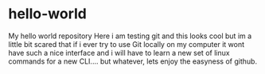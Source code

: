 # hello-world
My hello world repository
Here i am testing git and this looks cool but im a little bit scared that if i ever try to use Git locally on my computer it wont have such a nice interface and i will have to learn a new set of linux commands for a new CLI.... but whatever, lets enjoy the easyness of github.
